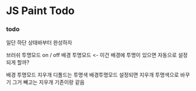 
# JS Paint Todo

### todo

일단 하단 상태바부터 완성하자

브러쉬 투명모드 on / off 
배경 투명모드 <- 이건 배경에 투명이 있으면 자동으로 설정되게 할까?



배경 투명모드 지우개 디폴드는 투명색
배경투명모드 설정되면 지우개 투명색으로 바꾸기
그거 빼고는 지우개 기존이랑 같음


